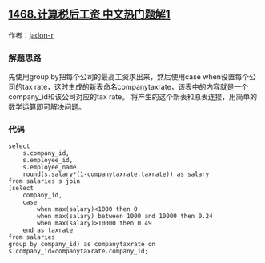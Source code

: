 ## [1468.计算税后工资 中文热门题解1](https://leetcode.cn/problems/calculate-salaries/solutions/100000/group-byqing-song-jie-jue-wen-ti-by-jado-4xho)

作者：[jadon-r](https://leetcode.cn/u/jadon-r)
### 解题思路
先使用group by把每个公司的最高工资求出来，然后使用case when设置每个公司的tax rate，这时生成的新表命名companytaxrate，该表中的内容就是一个company_id和该公司对应的tax rate。
将产生的这个新表和原表连接，用简单的数学运算即可解决问题。

### 代码

```mysql
select 
    s.company_id, 
    s.employee_id, 
    s.employee_name, 
    round(s.salary*(1-companytaxrate.taxrate)) as salary
from salaries s join
(select 
    company_id, 
    case 
        when max(salary)<1000 then 0
        when max(salary) between 1000 and 10000 then 0.24
        when max(salary)>10000 then 0.49
    end as taxrate
from salaries
group by company_id) as companytaxrate on s.company_id=companytaxrate.company_id;
```
